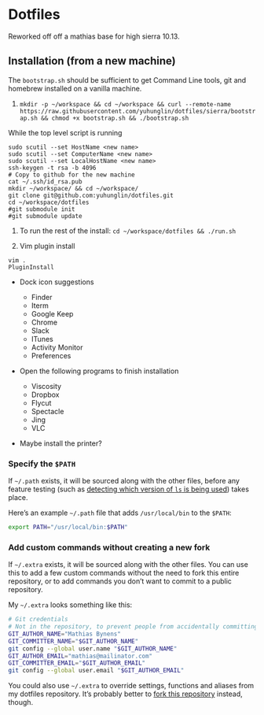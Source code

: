 # Dotfiles

Reworked off off a mathias base for high sierra 10.13.

## Installation (from a new machine)

The `bootstrap.sh` should be sufficient to get Command Line tools, git and homebrew installed on a vanilla machine.

1. `mkdir -p ~/workspace && cd ~/workspace && curl --remote-name https://raw.githubusercontent.com/yuhunglin/dotfiles/sierra/bootstrap.sh && chmod +x bootstrap.sh && ./bootstrap.sh`

While the top level script is running
```
sudo scutil --set HostName <new name>
sudo scutil --set ComputerName <new name>
sudo scutil --set LocalHostName <new name>
ssh-keygen -t rsa -b 4096
# Copy to github for the new machine
cat ~/.ssh/id_rsa.pub
mkdir ~/workspace/ && cd ~/workspace/
git clone git@github.com:yuhunglin/dotfiles.git
cd ~/workspace/dotfiles
#git submodule init
#git submodule update
```

1. To run the rest of the install: `cd ~/workspace/dotfiles && ./run.sh`

1. Vim plugin install
```
vim .
PluginInstall
```

- Dock icon suggestions
  - Finder
  - Iterm
  - Google Keep
  - Chrome
  - Slack
  - ITunes
  - Activity Monitor
  - Preferences

- Open the following programs to finish installation
  - Viscosity
  - Dropbox
  - Flycut
  - Spectacle
  - Jing
  - VLC

- Maybe install the printer?


### Specify the `$PATH`

If `~/.path` exists, it will be sourced along with the other files, before any feature testing (such as [detecting which version of `ls` is being used](https://github.com/mathiasbynens/dotfiles/blob/aff769fd75225d8f2e481185a71d5e05b76002dc/.aliases#L21-26)) takes place.

Here’s an example `~/.path` file that adds `/usr/local/bin` to the `$PATH`:

```bash
export PATH="/usr/local/bin:$PATH"
```

### Add custom commands without creating a new fork

If `~/.extra` exists, it will be sourced along with the other files. You can use this to add a few custom commands without the need to fork this entire repository, or to add commands you don’t want to commit to a public repository.

My `~/.extra` looks something like this:

```bash
# Git credentials
# Not in the repository, to prevent people from accidentally committing under my name
GIT_AUTHOR_NAME="Mathias Bynens"
GIT_COMMITTER_NAME="$GIT_AUTHOR_NAME"
git config --global user.name "$GIT_AUTHOR_NAME"
GIT_AUTHOR_EMAIL="mathias@mailinator.com"
GIT_COMMITTER_EMAIL="$GIT_AUTHOR_EMAIL"
git config --global user.email "$GIT_AUTHOR_EMAIL"
```

You could also use `~/.extra` to override settings, functions and aliases from my dotfiles repository. It’s probably better to [fork this repository](https://github.com/mathiasbynens/dotfiles/fork) instead, though.
